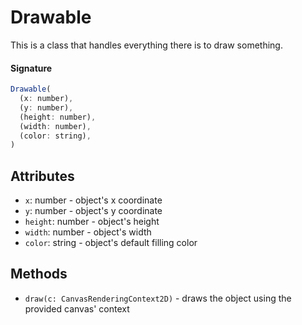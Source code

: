 # Drawable

This is a class that handles everything there is to draw something.

#### Signature

```js
Drawable(
  (x: number),
  (y: number),
  (height: number),
  (width: number),
  (color: string),
)
```

## Attributes

- `x`: number - object's x coordinate
- `y`: number - object's y coordinate
- `height`: number - object's height
- `width`: number - object's width
- `color`: string - object's default filling color

## Methods

- `draw(c: CanvasRenderingContext2D)` - draws the object using the provided canvas' context

